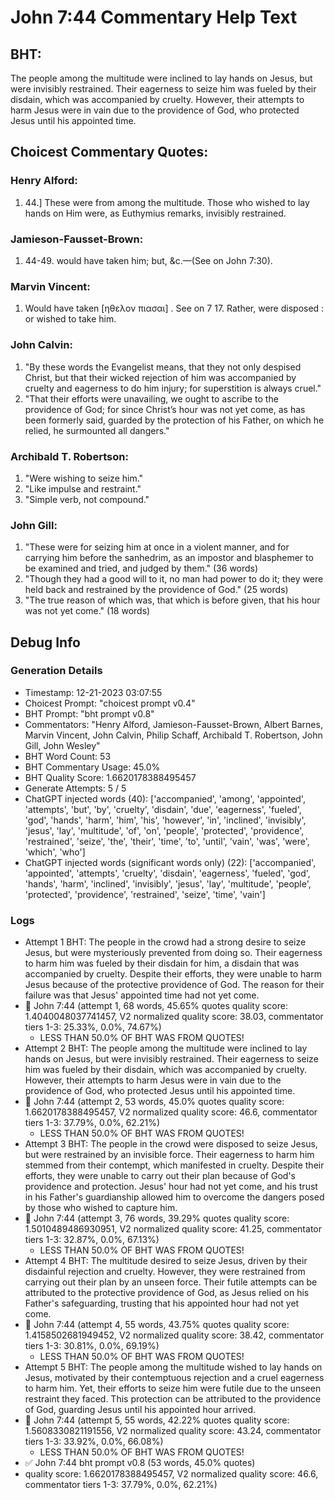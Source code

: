 # John 7:44 Commentary Help Text

## BHT:
The people among the multitude were inclined to lay hands on Jesus, but were invisibly restrained. Their eagerness to seize him was fueled by their disdain, which was accompanied by cruelty. However, their attempts to harm Jesus were in vain due to the providence of God, who protected Jesus until his appointed time.

## Choicest Commentary Quotes:
### Henry Alford:
1.  44.] These were from among the multitude. Those who wished to lay hands on Him were, as Euthymius remarks, invisibly restrained.

### Jamieson-Fausset-Brown:
1. 44-49. would have taken him; but,
	&amp;c.—(See on John 7:30).


### Marvin Vincent:
1. Would have taken [ηθελον πιασαι] . See on 7 17. Rather, were disposed : or wished to take him.


### John Calvin:
1. "By these words the Evangelist means, that they not only despised Christ, but that their wicked rejection of him was accompanied by cruelty and eagerness to do him injury; for superstition is always cruel." 
2. "That their efforts were unavailing, we ought to ascribe to the providence of God; for since Christ’s hour was not yet come, as has been formerly said, guarded by the protection of his Father, on which he relied, he surmounted all dangers."

### Archibald T. Robertson:
1. "Were wishing to seize him." 
2. "Like impulse and restraint." 
3. "Simple verb, not compound."

### John Gill:
1. "These were for seizing him at once in a violent manner, and for carrying him before the sanhedrim, as an impostor and blasphemer to be examined and tried, and judged by them." (36 words)
2. "Though they had a good will to it, no man had power to do it; they were held back and restrained by the providence of God." (25 words)
3. "The true reason of which was, that which is before given, that his hour was not yet come." (18 words)


## Debug Info
### Generation Details
- Timestamp: 12-21-2023 03:07:55
- Choicest Prompt: "choicest prompt v0.4"
- BHT Prompt: "bht prompt v0.8"
- Commentators: "Henry Alford, Jamieson-Fausset-Brown, Albert Barnes, Marvin Vincent, John Calvin, Philip Schaff, Archibald T. Robertson, John Gill, John Wesley"
- BHT Word Count: 53
- BHT Commentary Usage: 45.0%
- BHT Quality Score: 1.6620178388495457
- Generate Attempts: 5 / 5
- ChatGPT injected words (40):
	['accompanied', 'among', 'appointed', 'attempts', 'but', 'by', 'cruelty', 'disdain', 'due', 'eagerness', 'fueled', 'god', 'hands', 'harm', 'him', 'his', 'however', 'in', 'inclined', 'invisibly', 'jesus', 'lay', 'multitude', 'of', 'on', 'people', 'protected', 'providence', 'restrained', 'seize', 'the', 'their', 'time', 'to', 'until', 'vain', 'was', 'were', 'which', 'who']
- ChatGPT injected words (significant words only) (22):
	['accompanied', 'appointed', 'attempts', 'cruelty', 'disdain', 'eagerness', 'fueled', 'god', 'hands', 'harm', 'inclined', 'invisibly', 'jesus', 'lay', 'multitude', 'people', 'protected', 'providence', 'restrained', 'seize', 'time', 'vain']

### Logs
- Attempt 1 BHT: The people in the crowd had a strong desire to seize Jesus, but were mysteriously prevented from doing so. Their eagerness to harm him was fueled by their disdain for him, a disdain that was accompanied by cruelty. Despite their efforts, they were unable to harm Jesus because of the protective providence of God. The reason for their failure was that Jesus' appointed time had not yet come.
- 🔄 John 7:44 (attempt 1, 68 words, 45.65% quotes quality score: 1.4040048037741457, V2 normalized quality score: 38.03, commentator tiers 1-3: 25.33%, 0.0%, 74.67%) 
	- LESS THAN 50.0% OF BHT WAS FROM QUOTES!
- Attempt 2 BHT: The people among the multitude were inclined to lay hands on Jesus, but were invisibly restrained. Their eagerness to seize him was fueled by their disdain, which was accompanied by cruelty. However, their attempts to harm Jesus were in vain due to the providence of God, who protected Jesus until his appointed time.
- 🔄 John 7:44 (attempt 2, 53 words, 45.0% quotes quality score: 1.6620178388495457, V2 normalized quality score: 46.6, commentator tiers 1-3: 37.79%, 0.0%, 62.21%) 
	- LESS THAN 50.0% OF BHT WAS FROM QUOTES!
- Attempt 3 BHT: The people in the crowd were disposed to seize Jesus, but were restrained by an invisible force. Their eagerness to harm him stemmed from their contempt, which manifested in cruelty. Despite their efforts, they were unable to carry out their plan because of God's providence and protection. Jesus' hour had not yet come, and his trust in his Father's guardianship allowed him to overcome the dangers posed by those who wished to capture him.
- 🔄 John 7:44 (attempt 3, 76 words, 39.29% quotes quality score: 1.5010489486930951, V2 normalized quality score: 41.25, commentator tiers 1-3: 32.87%, 0.0%, 67.13%) 
	- LESS THAN 50.0% OF BHT WAS FROM QUOTES!
- Attempt 4 BHT: The multitude desired to seize Jesus, driven by their disdainful rejection and cruelty. However, they were restrained from carrying out their plan by an unseen force. Their futile attempts can be attributed to the protective providence of God, as Jesus relied on his Father's safeguarding, trusting that his appointed hour had not yet come.
- 🔄 John 7:44 (attempt 4, 55 words, 43.75% quotes quality score: 1.4158502681949452, V2 normalized quality score: 38.42, commentator tiers 1-3: 30.81%, 0.0%, 69.19%) 
	- LESS THAN 50.0% OF BHT WAS FROM QUOTES!
- Attempt 5 BHT: The people among the multitude wished to lay hands on Jesus, motivated by their contemptuous rejection and a cruel eagerness to harm him. Yet, their efforts to seize him were futile due to the unseen restraint they faced. This protection can be attributed to the providence of God, guarding Jesus until his appointed hour arrived.
- 🔄 John 7:44 (attempt 5, 55 words, 42.22% quotes quality score: 1.5608330821191556, V2 normalized quality score: 43.24, commentator tiers 1-3: 33.92%, 0.0%, 66.08%) 
	- LESS THAN 50.0% OF BHT WAS FROM QUOTES!
- ✅ John 7:44 bht prompt v0.8 (53 words, 45.0% quotes)
- quality score: 1.6620178388495457, V2 normalized quality score: 46.6, commentator tiers 1-3: 37.79%, 0.0%, 62.21%)